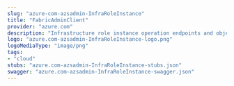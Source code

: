 ```yaml
---
slug: "azure-com-azsadmin-InfraRoleInstance"
title: "FabricAdminClient"
provider: "azure.com"
description: "Infrastructure role instance operation endpoints and objects."
logo: "azure.com-azsadmin-InfraRoleInstance-logo.png"
logoMediaType: "image/png"
tags:
- "cloud"
stubs: "azure.com-azsadmin-InfraRoleInstance-stubs.json"
swagger: "azure.com-azsadmin-InfraRoleInstance-swagger.json"
---
```

